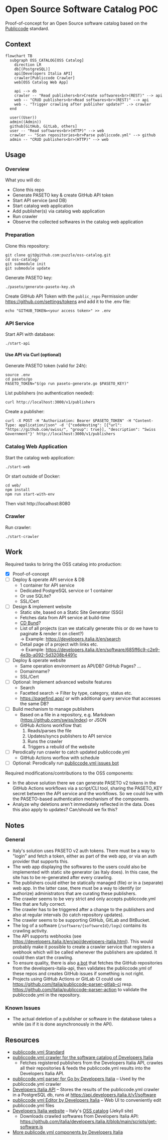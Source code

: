 # Open Source Software Catalog POC

Proof-of-concept for an Open Source software catalog based on the [Publiccode](https://github.com/publiccodeyml) standard.

## Context

```mermaid
flowchart TB
  subgraph OSS_CATALOG[OSS Catalog]
    direction LR
    db[(PostgreSQL)]
    api[Developers Italia API]
    crawler[Publiccode Crawler]
    web[OSS Catalog Web App]

    api --> db
    crawler -- "Read publishers<br>Create softwares<br>(REST)" --> api
    web -- "CRUD publishers<br>Read softwares<br>(REST)" --> api
    web -. "Trigger crawling after publisher update?" .-> crawler
  end

  user((User))
  admin((Admin))
  github[GitHub, GitLab, others]
  user -- "Read softwares<br>(HTTP)" --> web
  crawler -- "Scan repositories<br>Parse publiccode.yml" --> github
  admin -- "CRUD publishers<br>(HTTP)" --> web
```

## Usage

### Overview

What you will do:

- Clone this repo
- Generate PASETO key & create GitHub API token
- Start API service (and DB)
- Start catalog web application
- Add publisher(s) via catalog web application
- Run crawler
- Observe the collected softwares in the catalog web application

### Preparation

Clone this repository:

```
git clone git@github.com:puzzle/oss-catalog.git
cd oss-catalog/
git submodule init
git submodule update
```

Generate PASETO key:

```
./paseto/generate-paseto-key.sh
```

Create GitHub API Token with the `public_repo` Permission under https://github.com/settings/tokens and add it to the .env file:

```
echo "GITHUB_TOKEN=<your access token>" >> .env
```

### API Service

Start API with database:

```
./start-api
```

#### Use API via Curl (optional)

Generate PASETO token (valid for 24h):

```
source .env
cd paseto/go
PASETO_TOKEN="$(go run paseto-generate.go $PASETO_KEY)"
```

List publishers (no authentication needed):

```
curl http://localhost:3000/v1/publishers
```

Create a publisher:

```
curl -X POST -H "Authorization: Bearer $PASETO_TOKEN" -H "Content-Type: application/json" -d '{"codeHosting": [{"url": "https://github.com/swiss/", "group": true}], "description": "Swiss Government"}' http://localhost:3000/v1/publishers
```

### Catalog Web Application

Start the catalog web application:

```
./start-web
```

Or start outside of Docker:

```
cd web/
npm install
npm run start-with-env
```

Then visit http://localhost:8080

### Crawler

Run crawler:

```
./start-crawler
```

## Work

Required tasks to bring the OSS catalog into production:

- [x] Proof-of-concept
- [ ] Deploy & operate API service & DB
  - 1 container for API service
  - Dedicated PostgreSQL service or 1 container
  - Or use SQLite?
  - SSL/Cert
- [ ] Design & implement website
  - Static site, based on a Static Site Generator (SSG)
  - Fetches data from API service at build-time
  - [CD Bund](https://www.bk.admin.ch/bk/de/home/dokumentation/cd-bund/cd-manual.html)?
  - List of all projects (can we statically generate this or do we have to paginate & render it on client?) \
    → Example: https://developers.italia.it/en/search
  - Detail page of a project with links etc. \
    → Example: https://developers.italia.it/en/software/685ff6c9-c2e9-4e3b-a092-5d3208b4491c
- [ ] Deploy & operate website
  - Same operation environment as API/DB? GitHub Pages? ...
  - Domainname?
  - SSL/Cert
- [ ] Optional: Implement advanced website features
  - Search
  - Facetted search → Filter by type, category, status etc.
  - https://pagefind.app/ or with additional query service that accesses the same DB?
- [ ] Build mechanism to manage publishers
  - Based on a file in a repository, e.g. Markdown (https://github.com/swiss/index) or JSON
  - GitHub Actions workflow that:
    1. Reads/parses the file
    2. Updates/syncs publishers to API service
    3. Runs the crawler
    4. Triggers a rebuild of the website
- [ ] Perodically run crawler to catch updated publiccode.yml
  - GitHub Actions worflow with schedule
- [ ] Optional: Perodically run [publiccode.yml issues bot](https://www.bk.admin.ch/bk/de/home/dokumentation/cd-bund/cd-manual.html)

Required modifications/contributions to the OSS components:

- In the above solution there we can generate PASETO v2 tokens in the GitHub Actions workflows via a script/CLI tool, sharing the PASETO_KEY secret between the API service and the workflows. So we could live with the PASETO-based authentication mechanism of the components.
- Analyze why deletions aren't immediately reflected in the data. Does this also apply to updates? Can/should we fix this?

## Notes

### General

- Italy's solution uses PASETO v2 auth tokens. There must be a way to "login" and fetch a token, either as part of the web app, or via an auth provider that supports this.
- The web app displaying the softwares to the users could also be implemented with static site generator (as Italy does). In this case, the site has to be re-generated after every crawling.
- The publishers could either be statically managed (file) or in a (separate) web app. In the latter case, there must be a way to identify (or authorize) administrators that are curating these publishers.
- The crawler seems to be very strict and only accepts publiccode.yml files that are fully correct.
- The crawler has to be triggered after a change to the publishers and also at regular intervals (to catch repository updates).
- The crawler seems to be supporting GitHub, GitLab and BitBucket.
- The log of a software (`/software/{softwareId}/logs`) contains its crawling activity.
- The API supports webhooks (see https://developers.italia.it/en/api/developers-italia.html). This would probably make it possible to create a crawler service that registers a webhook which will be called whenever the publishers are updated. It could then start the crawling.
- To ensure quality, there is also [a bot](https://github.com/italia/publiccode-issueopener) that fetches the GitHub repositories from the developers-italia-api, then validates the publiccode.yml of these repos and creates GitHub issues if something is not right.
- Projects using GitHub Actions or GitLab CI could use https://github.com/italia/publiccode-parser-gitlab-ci resp. https://github.com/italia/publiccode-parser-action to validate the publiccode.yml in the repository.

### Known Issues

- The actual deletion of a publisher or software in the database takes a while (as if it is done asynchronously in the API).

## Resources

- [publiccode.yml Standard](https://github.com/publiccodeyml/publiccode.yml)
- [publiccode.yml crawler for the software catalog of Developers Italia](https://github.com/italia/publiccode-crawler)
  - Fetches registered publishers from the Developers Italia API, crawles all their repositories & feeds the publiccode.yml results into the Developers Italia API.
- [publiccode.yml parser for Go by Developers Italia](https://github.com/italia/publiccode-parser-go) – Used by the publiccode.yml crawler
- [Developers Italia API](https://github.com/italia/developers-italia-api) – Stores the results of the publiccode.yml crawler in a PostgreSQL db, runs at https://api.developers.italia.it/v1/software
- [publiccode yml Editor by Developers Italia](https://github.com/italia/publiccode-editor) – Web UI to conveniently edit publiccode.yml files
- [Developers Italia website](https://github.com/italia/developers.italia.it) – Italy's [OSS catalog](https://developers.italia.it/en/software) (Jekyll site)
  - Downloads crawled softwares from Developers Italia API: https://github.com/italia/developers.italia.it/blob/main/scripts/get-software.js
- [More publicode.yml components by Developers Italia](https://github.com/italia#-publiccode)
